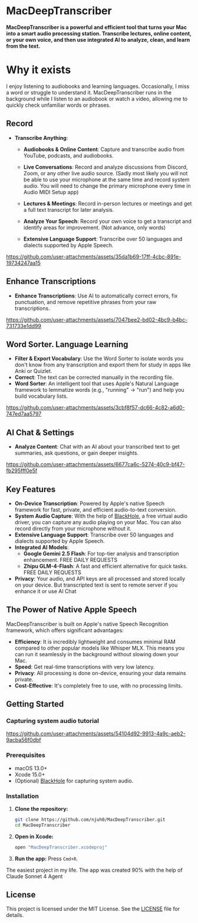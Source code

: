 # MacDeepTranscriber

**MacDeepTranscriber is a powerful and efficient tool that turns your Mac into a smart audio processing station. Transcribe lectures, online content, or your own voice, and then use integrated AI to analyze, clean, and learn from the text.**

# Why it exists
I enjoy listening to audiobooks and learning languages. Occasionally, I miss a word or struggle to understand it. MacDeepTranscriber runs in the background while I listen to an audiobook or watch a video, allowing me to quickly check unfamiliar words or phrases.

## Record
- **Transcribe Anything**:
  - **Audiobooks & Online Content**: Capture and transcribe audio from YouTube, podcasts, and audiobooks.
  - **Live Conversations**: Record and analyze discussions from Discord, Zoom, or any other live audio source. (Sadly most likely you will not be able to use your microphone at the same time and record system audio. You will need to change the primary microphone every time in Audio MIDI Setup app)
  - **Lectures & Meetings**: Record in-person lectures or meetings and get a full text transcript for later analysis.
  - **Analyze Your Speech**: Record your own voice to get a transcript and identify areas for improvement. (Not advance, only words)

  - **Extensive Language Support**: Transcribe over 50 languages and dialects supported by Apple Speech.

https://github.com/user-attachments/assets/35da1b69-17ff-4cbc-891e-19734247aa15

## Enhance Transcriptions 
  - **Enhance Transcriptions**: Use AI to automatically correct errors, fix punctuation, and remove repetitive phrases from your raw transcriptions.

https://github.com/user-attachments/assets/7047bee2-bd02-4bc9-b4bc-731733e1dd99

## Word Sorter. Language Learning
  - **Filter & Export Vocabulary**: Use the Word Sorter to isolate words you don't know from any transcription and export them for study in apps like Anki or Quizlet.
  - **Correct**: The text can be corrected manually in the recording file.
  - **Word Sorter**: An intelligent tool that uses Apple's Natural Language framework to lemmatize words (e.g., "running" -> "run") and help you build vocabulary lists.


https://github.com/user-attachments/assets/3cbf8f57-dc66-4c82-a6d0-747ed7aa5797

## AI Chat & Settings
  - **Analyze Content**: Chat with an AI about your transcribed text to get summaries, ask questions, or gain deeper insights.

https://github.com/user-attachments/assets/6677ca6c-5274-40c9-bf47-fb295fff0e5f


## Key Features

- **On-Device Transcription**: Powered by Apple's native Speech framework for fast, private, and efficient audio-to-text conversion.
- **System Audio Capture**: With the help of [BlackHole](https://github.com/ExistentialAudio/BlackHole), a free virtual audio driver, you can capture any audio playing on your Mac. You can also record directly from your microphone without it.
- **Extensive Language Support**: Transcribe over 50 languages and dialects supported by Apple Speech.
- **Integrated AI Models**: 
  - **Google Gemini 2.5 Flash**: For top-tier analysis and transcription enhancement. FREE DAILY REQUESTS
  - **Zhipu GLM-4-Flash**: A fast and efficient alternative for quick tasks. FREE DAILY REQUESTS
- **Privacy**: Your audio, and API keys are all processed and stored locally on your device. But transcripted text is sent to remote server if you enhance it or use AI Chat

## The Power of Native Apple Speech

MacDeepTranscriber is built on Apple's native Speech Recognition framework, which offers significant advantages:

- **Efficiency**: It is incredibly lightweight and consumes minimal RAM compared to other popular models like Whisper MLX. This means you can run it seamlessly in the background without slowing down your Mac.
- **Speed**: Get real-time transcriptions with very low latency.
- **Privacy**: All processing is done on-device, ensuring your data remains private.
- **Cost-Effective**: It's completely free to use, with no processing limits.

## Getting Started

### Capturing system audio tutorial

https://github.com/user-attachments/assets/54104d92-9913-4a9c-aeb2-9acba56f0dbf



### Prerequisites

- macOS 13.0+
- Xcode 15.0+
- (Optional) [BlackHole](https://github.com/ExistentialAudio/BlackHole) for capturing system audio.

### Installation

1.  **Clone the repository:**
    ```bash
    git clone https://github.com/njuh0/MacDeepTranscriber.git
    cd MacDeepTranscriber
    ```

2.  **Open in Xcode:**
    ```bash
    open "MacDeepTranscriber.xcodeproj"
    ```

3.  **Run the app:** Press `Cmd+R`.

The easiest project in my life. The app was created 90% with the help of Claude Sonnet 4 Agent

## License

This project is licensed under the MIT License. See the [LICENSE](LICENSE) file for details.
